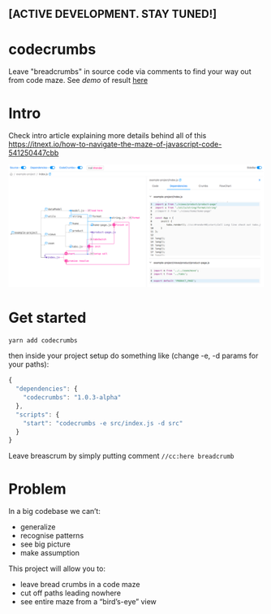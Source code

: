 ## [ACTIVE DEVELOPMENT. STAY TUNED!]

# codecrumbs
Leave "breadcrumbs" in source code via comments to find your way out from code maze.
See *demo* of result [here](https://bogdan-lyashenko.github.io/codecrumbs/src/public/dist/standalone/index.html)

# Intro

Check intro article explaining more details behind all of this
https://itnext.io/how-to-navigate-the-maze-of-javascript-code-541250447cbb


![](/docs/ui-scr.png)

# Get started
```yarn add codecrumbs```

then inside your project setup do something like (change -e, -d params for your paths):
```javascript
{
  "dependencies": {
    "codecrumbs": "1.0.3-alpha"
  },
  "scripts": {
    "start": "codecrumbs -e src/index.js -d src"
  }
}
```

Leave breascrum by simply putting comment ```//cc:here breadcrumb```

# Problem 

In a big codebase we can’t:
- generalize
- recognise patterns
- see big picture
- make assumption 

This project will allow you to: 
- leave bread crumbs in a code maze
- cut off paths leading nowhere
- see entire maze from a “bird’s-eye” view
